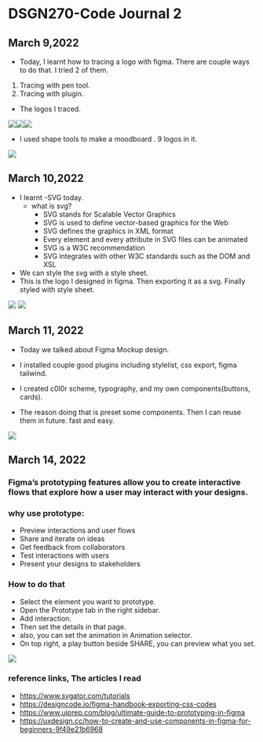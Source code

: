 # DSGN270-Code Journal 2


## March 9,2022

- Today, I learnt how to tracing a logo with figma. There are couple ways to do that. I tried 2 of them.
1. Tracing with pen tool.
2. Tracing with plugin.
- The logos I traced.  

![](/assets/singlelogotraced.svg)![](/assets/tracingpractice2.png)![](/assets/traing_practice.png)
- I used shape tools to make a moodboard . 9 logos in it.

![](/assets/moodboard.png)


## March 10,2022

- I learnt -SVG today.
    - what is svg?
        - SVG stands for Scalable Vector Graphics
        - SVG is used to define vector-based graphics for the Web
        - SVG defines the graphics in XML format
        - Every element and every attribute in SVG files can be animated
        - SVG is a W3C recommendation
        - SVG integrates with other W3C standards such as the DOM and XSL
- We can style the svg with a style sheet.
- This is the logo I designed in figma. Then exporting it as a svg. Finally styled with style sheet.

![](/assets/blackandwhite.svg)
![](/assets/colorlogo.png)


## March 11, 2022

- Today we talked about Figma Mockup design.
- I installed couple good plugins including stylelist, css export, figma tailwind.
- I created c0l0r scheme, typography, and my own components(buttons, cards).

- The reason doing that is preset some components. Then I can reuse them in future. fast and easy.

![](/assets/library.png)


## March 14, 2022

### Figma’s prototyping features allow you to create interactive flows that explore how a user may interact with your designs.

### why use prototype:

- Preview interactions and user flows
- Share and iterate on ideas
- Get feedback from collaborators
- Test interactions with users
- Present your designs to stakeholders
### How to do that
- Select the element you want to prototype.
- Open the Prototype tab in the right sidebar.
- Add interaction.
- Then set the details in that page.
- also, you can set the animation in Animation selector. 
- On top right, a play button beside SHARE, you can preview what you set.


![](/assets/prototype.png)



### reference links, The articles I read 
- https://www.svgator.com/tutorials
- https://designcode.io/figma-handbook-exporting-css-codes
- https://www.uiprep.com/blog/ultimate-guide-to-prototyping-in-figma
- https://uxdesign.cc/how-to-create-and-use-components-in-figma-for-beginners-9f49e21b6968
